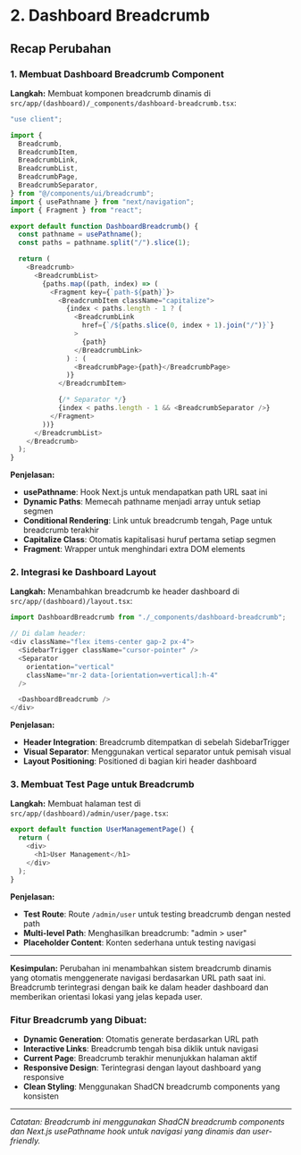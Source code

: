 # 2. Dashboard Breadcrumb

## Recap Perubahan

### 1. Membuat Dashboard Breadcrumb Component

**Langkah:**
Membuat komponen breadcrumb dinamis di `src/app/(dashboard)/_components/dashboard-breadcrumb.tsx`:

```typescript
"use client";

import {
  Breadcrumb,
  BreadcrumbItem,
  BreadcrumbLink,
  BreadcrumbList,
  BreadcrumbPage,
  BreadcrumbSeparator,
} from "@/components/ui/breadcrumb";
import { usePathname } from "next/navigation";
import { Fragment } from "react";

export default function DashboardBreadcrumb() {
  const pathname = usePathname();
  const paths = pathname.split("/").slice(1);

  return (
    <Breadcrumb>
      <BreadcrumbList>
        {paths.map((path, index) => (
          <Fragment key={`path-${path}`}>
            <BreadcrumbItem className="capitalize">
              {index < paths.length - 1 ? (
                <BreadcrumbLink
                  href={`/${paths.slice(0, index + 1).join("/")}`}
                >
                  {path}
                </BreadcrumbLink>
              ) : (
                <BreadcrumbPage>{path}</BreadcrumbPage>
              )}
            </BreadcrumbItem>

            {/* Separator */}
            {index < paths.length - 1 && <BreadcrumbSeparator />}
          </Fragment>
        ))}
      </BreadcrumbList>
    </Breadcrumb>
  );
}
```

**Penjelasan:**

- **usePathname**: Hook Next.js untuk mendapatkan path URL saat ini
- **Dynamic Paths**: Memecah pathname menjadi array untuk setiap segmen
- **Conditional Rendering**: Link untuk breadcrumb tengah, Page untuk breadcrumb terakhir
- **Capitalize Class**: Otomatis kapitalisasi huruf pertama setiap segmen
- **Fragment**: Wrapper untuk menghindari extra DOM elements

### 2. Integrasi ke Dashboard Layout

**Langkah:**
Menambahkan breadcrumb ke header dashboard di `src/app/(dashboard)/layout.tsx`:

```typescript
import DashboardBreadcrumb from "./_components/dashboard-breadcrumb";

// Di dalam header:
<div className="flex items-center gap-2 px-4">
  <SidebarTrigger className="cursor-pointer" />
  <Separator
    orientation="vertical"
    className="mr-2 data-[orientation=vertical]:h-4"
  />

  <DashboardBreadcrumb />
</div>
```

**Penjelasan:**

- **Header Integration**: Breadcrumb ditempatkan di sebelah SidebarTrigger
- **Visual Separator**: Menggunakan vertical separator untuk pemisah visual
- **Layout Positioning**: Positioned di bagian kiri header dashboard

### 3. Membuat Test Page untuk Breadcrumb

**Langkah:**
Membuat halaman test di `src/app/(dashboard)/admin/user/page.tsx`:

```typescript
export default function UserManagementPage() {
  return (
    <div>
      <h1>User Management</h1>
    </div>
  );
}
```

**Penjelasan:**

- **Test Route**: Route `/admin/user` untuk testing breadcrumb dengan nested path
- **Multi-level Path**: Menghasilkan breadcrumb: "admin > user"
- **Placeholder Content**: Konten sederhana untuk testing navigasi

---

**Kesimpulan:**
Perubahan ini menambahkan sistem breadcrumb dinamis yang otomatis menggenerate navigasi berdasarkan URL path saat ini. Breadcrumb terintegrasi dengan baik ke dalam header dashboard dan memberikan orientasi lokasi yang jelas kepada user.

### **Fitur Breadcrumb yang Dibuat:**

- **Dynamic Generation**: Otomatis generate berdasarkan URL path
- **Interactive Links**: Breadcrumb tengah bisa diklik untuk navigasi
- **Current Page**: Breadcrumb terakhir menunjukkan halaman aktif
- **Responsive Design**: Terintegrasi dengan layout dashboard yang responsive
- **Clean Styling**: Menggunakan ShadCN breadcrumb components yang konsisten

---

_Catatan: Breadcrumb ini menggunakan ShadCN breadcrumb components dan Next.js usePathname hook untuk navigasi yang dinamis dan user-friendly._
